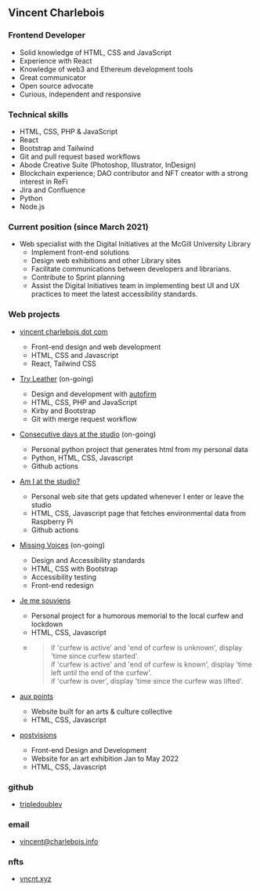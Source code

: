 ## Vincent Charlebois
### Frontend Developer
- Solid knowledge of HTML, CSS and JavaScript  
- Experience with React 
- Knowledge of web3 and Ethereum development tools 
- Great communicator
- Open source advocate
- Curious, independent and responsive

### Technical skills
- HTML, CSS, PHP & JavaScript 
- React 
- Bootstrap and Tailwind
- Git and pull request based workflows
- Abode Creative Suite (Photoshop, Illustrator, InDesign)
- Blockchain experience; DAO contributor and NFT creator with a strong interest in ReFi 
- Jira and Confluence
- Python
- Node.js


### Current position (since March 2021)
- Web specialist with the Digital Initiatives at the McGill University Library
    * Implement front-end solutions
    * Design web exhibitions and other Library sites
    * Facilitate communications between developers and librarians.
    * Contribute to Sprint planning
    * Assist the Digital Initiatives team in implementing best UI and UX practices to meet the latest accessibility standards.

### Web projects
* [vincent charlebois dot com](https://vincentcharlebois.com)
    - Front-end design and web development
    - HTML, CSS and Javascript
    - React, Tailwind CSS

  
* [Try Leather](https://tryleather.net) (on-going)
    - Design and development with [autofirm](https://autofirm.biz)
    - HTML, CSS, PHP and JavaScript
    - Kirby and Bootstrap
    - Git with merge request workflow

  
* [Consecutive days at the studio](https://vincent.charlebois.info/consecutive-days/) (on-going)
    - Personal python project that generates html from my personal data
    - Python, HTML, CSS, Javascript
    - Github actions

  
* [Am I at the studio?](https://vincent.charlebois.info/am-i/)
    - Personal web site that gets updated whenever I enter or leave the studio
    - HTML, CSS, Javascript page that fetches environmental data from Raspberry Pi
    - Github actions
  

* [Missing Voices](https://exhibits.library.mcgill.ca/voix_manquantes-missing_voices) (on-going)
    - Design and Accessibility standards
    - HTML, CSS with Bootstrap
    - Accessibility testing
    - Front-end redesign
  

* [Je me souviens](https://www.couvre-feu.quebec/)
    - Personal project for a humorous memorial to the local curfew and lockdown
    - HTML, CSS, Javascript
    - > 
      > if 'curfew is active' and 'end of curfew is unknown', display 'time since curfew started'.  
      > if 'curfew is active' and 'end of curfew is known', display 'time left until the end of the curfew'.  
      > if 'curfew is over', display 'time since the curfew was lifted'.  
      >
  

* [aux points](https://www.auxpoints.com/)
    - Website built for an arts & culture collective
    - HTML, CSS, Javascript
  

* [postvisions](https://www.postvis.io/ns/)
    - Front-end Design and Development 
    - Website for an art exhibition Jan to May 2022
    - HTML, CSS, Javascript

  
### github
- [tripledoublev](https://github.com/tripledoublev/)

### email
- [vincent@charlebois.info](mailto:vincentcharlebois@gmail.com)

### nfts
- [vncnt.xyz](https://vncnt.xyz)